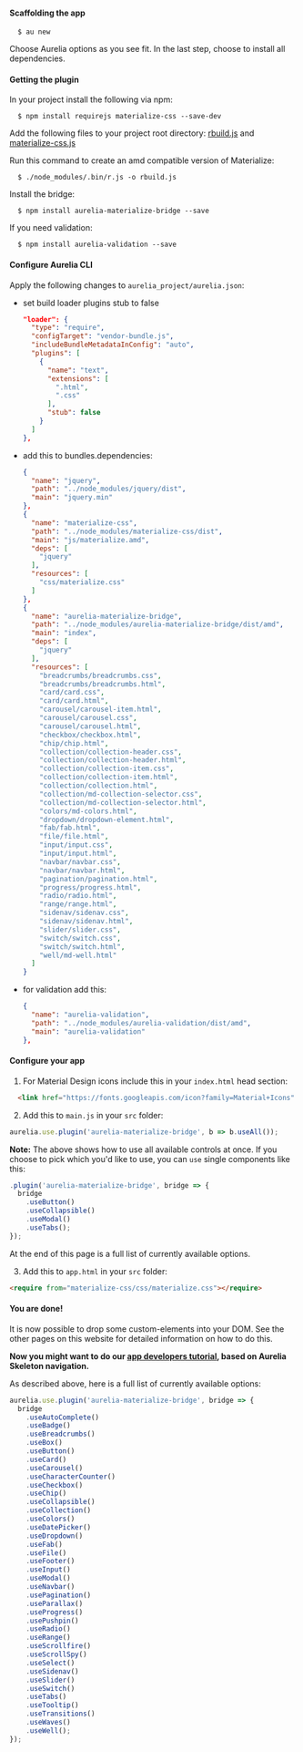 #### Scaffolding the app

```
  $ au new
```

Choose Aurelia options as you see fit.
In the last step, choose to install all dependencies.

#### Getting the plugin

In your project install the following via npm:

```
  $ npm install requirejs materialize-css --save-dev
```

Add the following files to your project root directory:
<a target="_blank" href="https://github.com/aurelia-ui-toolkits/aurelia-materialize-bridge/blob/master/build/tools/rbuild.js">rbuild.js</a>
and <a target="_blank" href="https://github.com/aurelia-ui-toolkits/aurelia-materialize-bridge/blob/master/build/tools/materialize-css.js">materialize-css.js</a>

Run this command to create an amd compatible version of Materialize:

```
  $ ./node_modules/.bin/r.js -o rbuild.js
```

Install the bridge:

```
  $ npm install aurelia-materialize-bridge --save
```

If you need validation:

```
  $ npm install aurelia-validation --save
```

#### Configure Aurelia CLI

Apply the following changes to `aurelia_project/aurelia.json`:

* set build loader plugins stub to false

  ```json
  "loader": {
    "type": "require",
    "configTarget": "vendor-bundle.js",
    "includeBundleMetadataInConfig": "auto",
    "plugins": [
      {
        "name": "text",
        "extensions": [
          ".html",
          ".css"
        ],
        "stub": false
      }
    ]
  },
  ```

* add this to bundles.dependencies:

  ```json
  {
    "name": "jquery",
    "path": "../node_modules/jquery/dist",
    "main": "jquery.min"
  },
  {
    "name": "materialize-css",
    "path": "../node_modules/materialize-css/dist",
    "main": "js/materialize.amd",
    "deps": [
      "jquery"
    ],
    "resources": [
      "css/materialize.css"
    ]
  },
  {
    "name": "aurelia-materialize-bridge",
    "path": "../node_modules/aurelia-materialize-bridge/dist/amd",
    "main": "index",
    "deps": [
      "jquery"
    ],
    "resources": [
      "breadcrumbs/breadcrumbs.css",
      "breadcrumbs/breadcrumbs.html",
      "card/card.css",
      "card/card.html",
      "carousel/carousel-item.html",
      "carousel/carousel.css",
      "carousel/carousel.html",
      "checkbox/checkbox.html",
      "chip/chip.html",
      "collection/collection-header.css",
      "collection/collection-header.html",
      "collection/collection-item.css",
      "collection/collection-item.html",
      "collection/collection.html",
      "collection/md-collection-selector.css",
      "collection/md-collection-selector.html",
      "colors/md-colors.html",
      "dropdown/dropdown-element.html",
      "fab/fab.html",
      "file/file.html",
      "input/input.css",
      "input/input.html",
      "navbar/navbar.css",
      "navbar/navbar.html",
      "pagination/pagination.html",
      "progress/progress.html",
      "radio/radio.html",
      "range/range.html",
      "sidenav/sidenav.css",
      "sidenav/sidenav.html",
      "slider/slider.css",
      "switch/switch.css",
      "switch/switch.html",
      "well/md-well.html"
    ]
  }
  ```

* for validation add this:

  ```json
  {
    "name": "aurelia-validation",
    "path": "../node_modules/aurelia-validation/dist/amd",
    "main": "aurelia-validation"
  },
  ```

#### Configure your app

1. For Material Design icons include this in your `index.html` head section:
  ```html
    <link href="https://fonts.googleapis.com/icon?family=Material+Icons" rel="stylesheet">
  ```

2. Add this to  `main.js` in your `src` folder:

  ```javascript
  aurelia.use.plugin('aurelia-materialize-bridge', b => b.useAll());
  ```

  **Note:** The above shows how to use all available controls at once. If you choose to pick which you'd like to use, you can ```use``` single components like this:

  ```javascript
  .plugin('aurelia-materialize-bridge', bridge => {
    bridge
      .useButton()
      .useCollapsible()
      .useModal()
      .useTabs();
  });
  ```

  At the end of this page is a full list of currently available options.

3. Add this to `app.html` in your `src` folder:

  ```html
  <require from="materialize-css/css/materialize.css"></require>
  ```

#### You are done!
It is now possible to drop some custom-elements into your DOM. See the other pages on this website for detailed information on how to do this.

**Now you might want to do our <a href="https://aurelia-ui-toolkits.gitbooks.io/materialize-bridge-docs/content/app_developers_tutorial/introduction.html" target="_blank">app developers tutorial</a>, based on Aurelia Skeleton navigation.**
<br>

As described above, here is a full list of currently available options:

```javascript
aurelia.use.plugin('aurelia-materialize-bridge', bridge => {
  bridge
    .useAutoComplete()
    .useBadge()
    .useBreadcrumbs()
    .useBox()
    .useButton()
    .useCard()
    .useCarousel()
    .useCharacterCounter()
    .useCheckbox()
    .useChip()
    .useCollapsible()
    .useCollection()
    .useColors()
    .useDatePicker()
    .useDropdown()
    .useFab()
    .useFile()
    .useFooter()
    .useInput()
    .useModal()
    .useNavbar()
    .usePagination()
    .useParallax()
    .useProgress()
    .usePushpin()
    .useRadio()
    .useRange()
    .useScrollfire()
    .useScrollSpy()
    .useSelect()
    .useSidenav()
    .useSlider()
    .useSwitch()
    .useTabs()
    .useTooltip()
    .useTransitions()
    .useWaves()
    .useWell();
});
```
